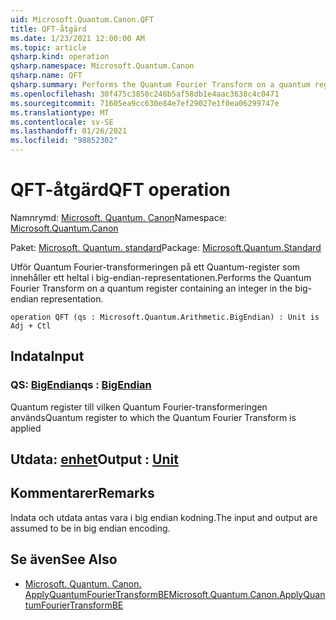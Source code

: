 ```yaml
---
uid: Microsoft.Quantum.Canon.QFT
title: QFT-åtgärd
ms.date: 1/23/2021 12:00:00 AM
ms.topic: article
qsharp.kind: operation
qsharp.namespace: Microsoft.Quantum.Canon
qsharp.name: QFT
qsharp.summary: Performs the Quantum Fourier Transform on a quantum register containing an integer in the big-endian representation.
ms.openlocfilehash: 30f475c3850c248b5af58db1e4aac3638c4c0471
ms.sourcegitcommit: 71605ea9cc630e84e7ef29027e1f0ea06299747e
ms.translationtype: MT
ms.contentlocale: sv-SE
ms.lasthandoff: 01/26/2021
ms.locfileid: "98852302"
---
```

# <a name="qft-operation"></a><span data-ttu-id="3c55d-102">QFT-åtgärd</span><span class="sxs-lookup"><span data-stu-id="3c55d-102">QFT operation</span></span>

<span data-ttu-id="3c55d-103">Namnrymd: [Microsoft. Quantum. Canon](xref:Microsoft.Quantum.Canon)</span><span class="sxs-lookup"><span data-stu-id="3c55d-103">Namespace: [Microsoft.Quantum.Canon](xref:Microsoft.Quantum.Canon)</span></span>

<span data-ttu-id="3c55d-104">Paket: [Microsoft. Quantum. standard](https://nuget.org/packages/Microsoft.Quantum.Standard)</span><span class="sxs-lookup"><span data-stu-id="3c55d-104">Package: [Microsoft.Quantum.Standard](https://nuget.org/packages/Microsoft.Quantum.Standard)</span></span>


<span data-ttu-id="3c55d-105">Utför Quantum Fourier-transformeringen på ett Quantum-register som innehåller ett heltal i big-endian-representationen.</span><span class="sxs-lookup"><span data-stu-id="3c55d-105">Performs the Quantum Fourier Transform on a quantum register containing an integer in the big-endian representation.</span></span>

```qsharp
operation QFT (qs : Microsoft.Quantum.Arithmetic.BigEndian) : Unit is Adj + Ctl
```


## <a name="input"></a><span data-ttu-id="3c55d-106">Indata</span><span class="sxs-lookup"><span data-stu-id="3c55d-106">Input</span></span>

### <a name="qs--bigendian"></a><span data-ttu-id="3c55d-107">QS: [BigEndian](xref:Microsoft.Quantum.Arithmetic.BigEndian)</span><span class="sxs-lookup"><span data-stu-id="3c55d-107">qs : [BigEndian](xref:Microsoft.Quantum.Arithmetic.BigEndian)</span></span>

<span data-ttu-id="3c55d-108">Quantum register till vilken Quantum Fourier-transformeringen används</span><span class="sxs-lookup"><span data-stu-id="3c55d-108">Quantum register to which the Quantum Fourier Transform is applied</span></span>



## <a name="output--unit"></a><span data-ttu-id="3c55d-109">Utdata: [enhet](xref:microsoft.quantum.lang-ref.unit)</span><span class="sxs-lookup"><span data-stu-id="3c55d-109">Output : [Unit](xref:microsoft.quantum.lang-ref.unit)</span></span>



## <a name="remarks"></a><span data-ttu-id="3c55d-110">Kommentarer</span><span class="sxs-lookup"><span data-stu-id="3c55d-110">Remarks</span></span>

<span data-ttu-id="3c55d-111">Indata och utdata antas vara i big endian kodning.</span><span class="sxs-lookup"><span data-stu-id="3c55d-111">The input and output are assumed to be in big endian encoding.</span></span>

## <a name="see-also"></a><span data-ttu-id="3c55d-112">Se även</span><span class="sxs-lookup"><span data-stu-id="3c55d-112">See Also</span></span>

- [<span data-ttu-id="3c55d-113">Microsoft. Quantum. Canon. ApplyQuantumFourierTransformBE</span><span class="sxs-lookup"><span data-stu-id="3c55d-113">Microsoft.Quantum.Canon.ApplyQuantumFourierTransformBE</span></span>](xref:Microsoft.Quantum.Canon.ApplyQuantumFourierTransformBE)